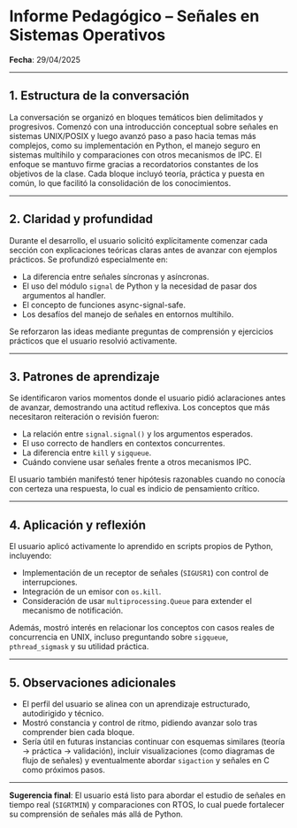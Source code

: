 # Informe Pedagógico – Señales en Sistemas Operativos

**Fecha**: 29/04/2025

---

## 1. Estructura de la conversación

La conversación se organizó en bloques temáticos bien delimitados y progresivos. Comenzó con una introducción conceptual sobre señales en sistemas UNIX/POSIX y luego avanzó paso a paso hacia temas más complejos, como su implementación en Python, el manejo seguro en sistemas multihilo y comparaciones con otros mecanismos de IPC. El enfoque se mantuvo firme gracias a recordatorios constantes de los objetivos de la clase. Cada bloque incluyó teoría, práctica y puesta en común, lo que facilitó la consolidación de los conocimientos.

---

## 2. Claridad y profundidad

Durante el desarrollo, el usuario solicitó explícitamente comenzar cada sección con explicaciones teóricas claras antes de avanzar con ejemplos prácticos. Se profundizó especialmente en:

- La diferencia entre señales síncronas y asíncronas.
- El uso del módulo `signal` de Python y la necesidad de pasar dos argumentos al handler.
- El concepto de funciones async-signal-safe.
- Los desafíos del manejo de señales en entornos multihilo.

Se reforzaron las ideas mediante preguntas de comprensión y ejercicios prácticos que el usuario resolvió activamente.

---

## 3. Patrones de aprendizaje

Se identificaron varios momentos donde el usuario pidió aclaraciones antes de avanzar, demostrando una actitud reflexiva. Los conceptos que más necesitaron reiteración o revisión fueron:

- La relación entre `signal.signal()` y los argumentos esperados.
- El uso correcto de handlers en contextos concurrentes.
- La diferencia entre `kill` y `sigqueue`.
- Cuándo conviene usar señales frente a otros mecanismos IPC.

El usuario también manifestó tener hipótesis razonables cuando no conocía con certeza una respuesta, lo cual es indicio de pensamiento crítico.

---

## 4. Aplicación y reflexión

El usuario aplicó activamente lo aprendido en scripts propios de Python, incluyendo:

- Implementación de un receptor de señales (`SIGUSR1`) con control de interrupciones.
- Integración de un emisor con `os.kill`.
- Consideración de usar `multiprocessing.Queue` para extender el mecanismo de notificación.

Además, mostró interés en relacionar los conceptos con casos reales de concurrencia en UNIX, incluso preguntando sobre `sigqueue`, `pthread_sigmask` y su utilidad práctica.

---

## 5. Observaciones adicionales

- El perfil del usuario se alinea con un aprendizaje estructurado, autodirigido y técnico.
- Mostró constancia y control de ritmo, pidiendo avanzar solo tras comprender bien cada bloque.
- Sería útil en futuras instancias continuar con esquemas similares (teoría → práctica → validación), incluir visualizaciones (como diagramas de flujo de señales) y eventualmente abordar `sigaction` y señales en C como próximos pasos.

---

**Sugerencia final**: El usuario está listo para abordar el estudio de señales en tiempo real (`SIGRTMIN`) y comparaciones con RTOS, lo cual puede fortalecer su comprensión de señales más allá de Python.
